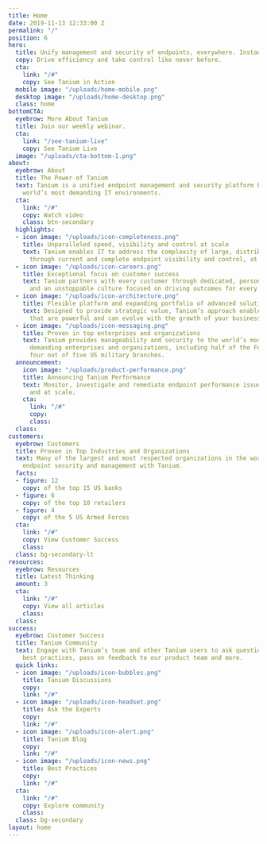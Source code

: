 ```yaml
---
title: Home
date: 2019-11-13 12:33:00 Z
permalink: "/"
position: 6
hero:
  title: Unify management and security of endpoints, everywhere. Instantly.
  copy: Drive efficiency and take control like never before.
  cta:
    link: "/#"
    copy: See Tanium in Action
  mobile image: "/uploads/home-mobile.png"
  desktop image: "/uploads/home-desktop.png"
  class: home
bottomCTA:
  eyebrow: More About Tanium
  title: Join our weekly webinar.
  cta:
    link: "/see-tanium-live"
    copy: See Tanium Live
  image: "/uploads/cta-bottom-1.png"
about:
  eyebrow: About
  title: The Power of Tanium
  text: Tanium is a unified endpoint management and security platform built for the
    world’s most demanding IT environments.
  cta:
    link: "/#"
    copy: Watch video
    class: btn-secondary
  highlights:
  - icon image: "/uploads/icon-completeness.png"
    title: Unparalleled speed, visibility and control at scale
    text: Tanium enables IT to address the complexity of large, distributed networks
      through current and complete endpoint visibility and control, at scale.
  - icon image: "/uploads/icon-careers.png"
    title: Exceptional focus on customer success
    text: Tanium partners with every customer through dedicated, personalized service
      and an unstoppable culture focused on driving outcomes for every client.
  - icon image: "/uploads/icon-architecture.png"
    title: Flexible platform and expanding portfolio of advanced solutions
    text: Designed to provide strategic value, Tanium’s approach enables product solutions
      that are powerful and can evolve with the growth of your business.
  - icon image: "/uploads/icon-messaging.png"
    title: Proven in top enterprises and organizations
    text: Tanium provides manageability and security to the world’s most technically
      demanding enterprises and organizations, including half of the Fortune 100 and
      four out of five US military branches.
  announcement:
    icon image: "/uploads/product-performance.png"
    title: Announcing Tanium Performance
    text: Monitor, investigate and remediate endpoint performance issues, quickly
      and at scale.
    cta:
      link: "/#"
      copy: 
      class: 
  class: 
customers:
  eyebrow: Customers
  title: Proven in Top Industries and Organizations
  text: Many of the largest and most respected organizations in the world re-platformed
    endpoint security and management with Tanium.
  facts:
  - figure: 12
    copy: of the top 15 US banks
  - figure: 6
    copy: of the top 10 retailers
  - figure: 4
    copy: of the 5 US Armed Forces
  cta:
    link: "/#"
    copy: View Customer Success
    class: 
  class: bg-secondary-lt
resources:
  eyebrow: Resources
  title: Latest Thinking
  amount: 3
  cta:
    link: "/#"
    copy: View all articles
    class: 
  class: 
success:
  eyebrow: Customer Success
  title: Tanium Community
  text: Engage with Tanium’s team and other Tanium users to ask questions, learn about
    best practices, pass on feedback to our product team and more.
  quick links:
  - icon image: "/uploads/icon-bubbles.png"
    title: Tanium Discussions
    copy: 
    link: "/#"
  - icon image: "/uploads/icon-headset.png"
    title: Ask the Experts
    copy: 
    link: "/#"
  - icon image: "/uploads/icon-alert.png"
    title: Tanium Blog
    copy: 
    link: "/#"
  - icon image: "/uploads/icon-news.png"
    title: Best Practices
    copy: 
    link: "/#"
  cta:
    link: "/#"
    copy: Explore community
    class: 
  class: bg-secondary
layout: home
---
```


